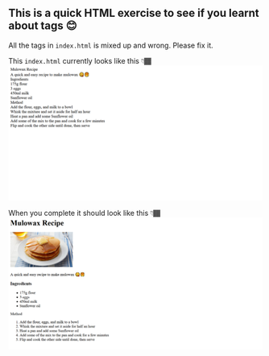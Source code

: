 ## This is a quick HTML exercise to see if you learnt about tags 😊

All the tags in `index.html` is mixed up and wrong. Please fix it.

This `index.html` currently looks like this 👇🏾
![](/current.PNG?raw=true)

When you complete it should look like this 👇🏾
![](/mulowax-final.PNG?raw=true)
